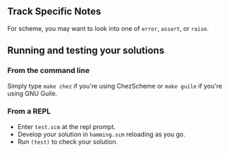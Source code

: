 

## Track Specific Notes

For scheme, you may want to look into one of `error`, `assert`, or `raise`\.


## Running and testing your solutions



### From the command line

Simply type `make chez` if you're using ChezScheme or `make guile` if you're using GNU Guile\.


### From a REPL

* Enter `test.scm` at the repl prompt\.
* Develop your solution in `hamming.scm` reloading as you go\.
* Run `(test)` to check your solution\.

